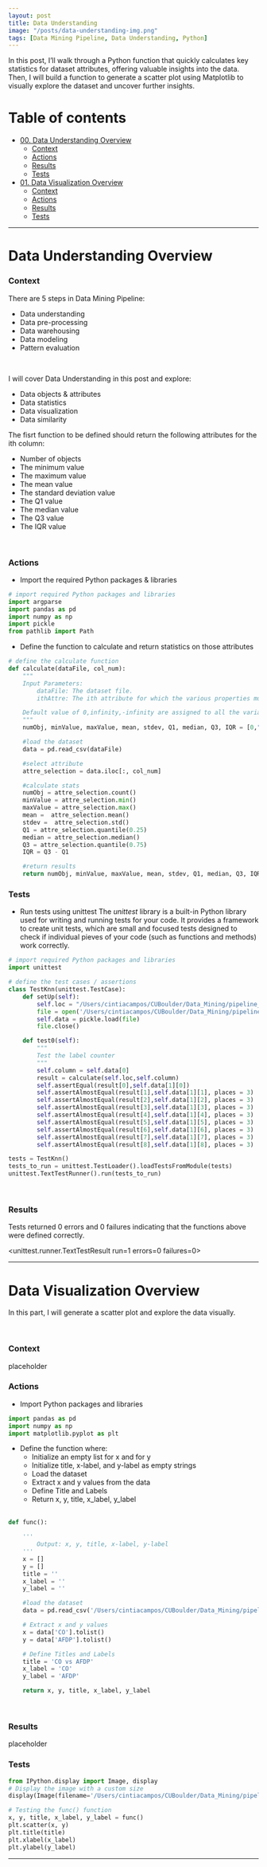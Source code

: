 ```yaml
---
layout: post
title: Data Understanding
image: "/posts/data-understanding-img.png"
tags: [Data Mining Pipeline, Data Understanding, Python]
---
```


In this post, I’ll walk through a Python function that quickly calculates key statistics for dataset attributes, offering valuable insights into the data. Then, I will build a function to generate a scatter plot using Matplotlib to visually explore the dataset and uncover further insights.
<br>

# Table of contents

- [00. Data Understanding Overview](#data-understanding-overview)
  - [Context](#data-understanding-context)
  - [Actions](#data-understanding-actions)
  - [Results](#data-understanding-results)
  - [Tests](#data-understanding-tests)
- [01. Data Visualization Overview](#data-visualization-overview)
  - [Context](#data-visualization-context)
  - [Actions](#data-visualization-actions)
  - [Results](#data-visualization-results)
  - [Tests](#data-visualization-tests)

---

# Data Understanding Overview <a name="data-understanding-overview"></a>

### Context <a name="data-understanding-context"></a>

There are 5 steps in Data Mining Pipeline:

- Data understanding
- Data pre-processing
- Data warehousing
- Data modeling
- Pattern evaluation

<br>

I will cover Data Understanding in this post and explore:

- Data objects & attributes
- Data statistics
- Data visualization
- Data similarity

The fisrt function to be defined should return the following attributes for the ith column:

- Number of objects
- The minimum value
- The maximum value
- The mean value
- The standard deviation value
- The Q1 value
- The median value
- The Q3 value
- The IQR value

<br>

### Actions <a name="data-understanding-actions"></a>

- Import the required Python packages & libraries

```python
# import required Python packages and libraries
import argparse
import pandas as pd
import numpy as np
import pickle
from pathlib import Path
```

- Define the function to calculate and return statistics on those attributes

```python
# define the calculate function
def calculate(dataFile, col_num):
    """
    Input Parameters:
        dataFile: The dataset file.
        ithAttre: The ith attribute for which the various properties must be calculated.

    Default value of 0,infinity,-infinity are assigned to all the variables as required.
    """
    numObj, minValue, maxValue, mean, stdev, Q1, median, Q3, IQR = [0,"inf","-inf",0,0,0,0,0,0]

    #load the dataset
    data = pd.read_csv(dataFile)

    #select attribute
    attre_selection = data.iloc[:, col_num]

    #calculate stats
    numObj = attre_selection.count()
    minValue = attre_selection.min()
    maxValue = attre_selection.max()
    mean =  attre_selection.mean()
    stdev =  attre_selection.std()
    Q1 = attre_selection.quantile(0.25)
    median = attre_selection.median()
    Q3 = attre_selection.quantile(0.75)
    IQR = Q3 - Q1

    #return results
    return numObj, minValue, maxValue, mean, stdev, Q1, median, Q3, IQR
```

### Tests <a name="data-understanding-tests"></a>

- Run tests using unittest
  The _unittest_ library is a built-in Python library used for writing and running tests for your code.
  It provides a framework to create unit tests, which are small and focused tests designed to check if individual pieves of your code (such as functions and methods) work correctly.

```python
# import required Python packages and libraries
import unittest

# define the test cases / assertions
class TestKnn(unittest.TestCase):
    def setUp(self):
        self.loc = "/Users/cintiacampos/CUBoulder/Data_Mining/pipeline_data/dataset.csv"
        file = open('/Users/cintiacampos/CUBoulder/Data_Mining/pipeline_data/testing', 'rb')
        self.data = pickle.load(file)
        file.close()

    def test0(self):
        """
        Test the label counter
        """
        self.column = self.data[0]
        result = calculate(self.loc,self.column)
        self.assertEqual(result[0],self.data[1][0])
        self.assertAlmostEqual(result[1],self.data[1][1], places = 3)
        self.assertAlmostEqual(result[2],self.data[1][2], places = 3)
        self.assertAlmostEqual(result[3],self.data[1][3], places = 3)
        self.assertAlmostEqual(result[4],self.data[1][4], places = 3)
        self.assertAlmostEqual(result[5],self.data[1][5], places = 3)
        self.assertAlmostEqual(result[6],self.data[1][6], places = 3)
        self.assertAlmostEqual(result[7],self.data[1][7], places = 3)
        self.assertAlmostEqual(result[8],self.data[1][8], places = 3)

tests = TestKnn()
tests_to_run = unittest.TestLoader().loadTestsFromModule(tests)
unittest.TextTestRunner().run(tests_to_run)
```
<br>

### Results <a name="data-understanding-results"></a>

Tests returned 0 errors and 0 failures indicating that the functions above were defined correctly.

<unittest.runner.TextTestResult run=1 errors=0 failures=0>

---

# Data Visualization Overview <a name="data-visualization-overview"></a>

In this part, I will generate a scatter plot and explore the data visually.

<br>

### Context <a name="data-visualization-context"></a>

placeholder
<br>

### Actions <a name="data-visualization-actions"></a>

- Import Python packages and libraries

```python
import pandas as pd
import numpy as np
import matplotlib.pyplot as plt
```

- Define the function where:
  - Initialize an empty list for x and for y
  - Initialize title, x-label, and y-label as empty strings
  - Load the dataset
  - Extract x and y values from the data
  - Define Title and Labels
  - Return x, y, title, x_label, y_label
    <br>
    <br>

```python
def func():

    '''
        Output: x, y, title, x-label, y-label
    '''
    x = []
    y = []
    title = ''
    x_label = ''
    y_label = ''

    #load the dataset
    data = pd.read_csv('/Users/cintiacampos/CUBoulder/Data_Mining/pipeline_data/dataset.csv')

    # Extract x and y values
    x = data['CO'].tolist()
    y = data['AFDP'].tolist()

    # Define Titles and Labels
    title = 'CO vs AFDP'
    x_label = 'CO'
    y_label = 'AFDP'

    return x, y, title, x_label, y_label
```
<br>

### Results <a name="data-visualization-results"></a>

placeholder
<br>

### Tests <a name="data-visualization-tests"></a>

```python
from IPython.display import Image, display
# Display the image with a custom size
display(Image(filename='/Users/cintiacampos/CUBoulder/Data_Mining/pipeline_data/week3_data/scatter_plot.png', width=300, height=200))
```


```python
# Testing the func() function
x, y, title, x_label, y_label = func()
plt.scatter(x, y)
plt.title(title)
plt.xlabel(x_label)
plt.ylabel(y_label)
```
---
